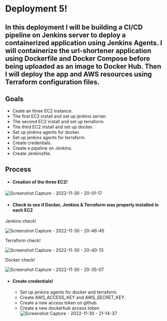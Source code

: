 # Deployment 5!

In this deployment I will be building a CI/CD pipeline on Jenkins server to deploy a containerized application using Jenkins Agents. I will containerize the url-shortener application using Dockerfile and Docker Compose before being uploaded as an image to Docker Hub. Then I will deploy the app and AWS resources  using Terraform configuration files.
-----------------------------------------------------------------------------------------------------------
## Goals
* Ceate an three EC2 instance.
* The first EC2 install and set up jenkins server.
* The second EC2 install and set up terraform.
* The third EC2 install and set up docker.
* Set up jenkins agents for docker.
* Set up jenkins agents for terraform.
* Create credentials.
* Create a pipeline on Jenkins.
* Create Jenkinsfile.

## Process
* #### Creation of the three EC2!
![Screenshot Capture - 2022-11-30 - 20-01-17](https://user-images.githubusercontent.com/108818957/204941932-5dc23ebe-0fab-4bd2-81e2-e267ea11b270.png)

* #### Check to see if Docker, Jenkins & Terraform was properly installed in each EC2
Jenkins check!

![Screenshot Capture - 2022-11-30 - 20-46-45](https://user-images.githubusercontent.com/108818957/204946656-11ead39d-0932-4bcb-93ca-317ee63212d4.png)

Terraform check!

![Screenshot Capture - 2022-11-30 - 20-40-13](https://user-images.githubusercontent.com/108818957/204945824-2abfec09-2d3f-4d84-a503-804edd0974dc.png)

Docker check!

![Screenshot Capture - 2022-11-30 - 20-35-07](https://user-images.githubusercontent.com/108818957/204945698-aa66f90f-46c0-48bb-abf6-423e4da82408.png)

* #### Create credentials!
  * Set up jenkins agents for docker and terraform.
  * Create AWS_ACCESS_KEY and AWS_SECRET_KEY.
  * Create a new access token on github.
  * Create a new dockerhub access token.
![Screenshot Capture - 2022-11-30 - 21-14-37](https://user-images.githubusercontent.com/108818957/204951867-30dfa1d3-7c08-4e12-bbac-b0dcd5a4ed42.png)






